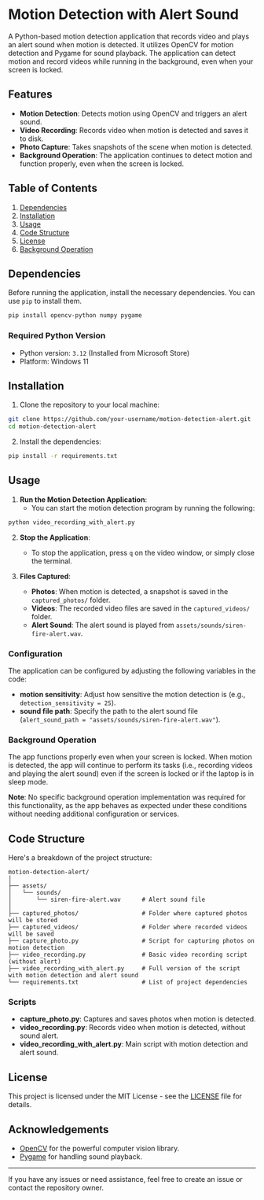 # Motion Detection with Alert Sound

A Python-based motion detection application that records video and plays an alert sound when motion is detected. It utilizes OpenCV for motion detection and Pygame for sound playback. The application can detect motion and record videos while running in the background, even when your screen is locked.

## Features

- **Motion Detection**: Detects motion using OpenCV and triggers an alert sound.
- **Video Recording**: Records video when motion is detected and saves it to disk.
- **Photo Capture**: Takes snapshots of the scene when motion is detected.
- **Background Operation**: The application continues to detect motion and function properly, even when the screen is locked.

## Table of Contents
1. [Dependencies](#dependencies)
2. [Installation](#installation)
3. [Usage](#usage)
4. [Code Structure](#code-structure)
5. [License](#license)
6. [Background Operation](#background-operation)

## Dependencies

Before running the application, install the necessary dependencies. You can use `pip` to install them.

```bash
pip install opencv-python numpy pygame
```

### Required Python Version

- Python version: `3.12` (Installed from Microsoft Store)
- Platform: Windows 11

## Installation

1. Clone the repository to your local machine:

```bash
git clone https://github.com/your-username/motion-detection-alert.git
cd motion-detection-alert
```

2. Install the dependencies:

```bash
pip install -r requirements.txt
```

## Usage

1. **Run the Motion Detection Application**:
   - You can start the motion detection program by running the following:

```bash
python video_recording_with_alert.py
```

2. **Stop the Application**:
   - To stop the application, press `q` on the video window, or simply close the terminal.

3. **Files Captured**:
   - **Photos**: When motion is detected, a snapshot is saved in the `captured_photos/` folder.
   - **Videos**: The recorded video files are saved in the `captured_videos/` folder.
   - **Alert Sound**: The alert sound is played from `assets/sounds/siren-fire-alert.wav`.

### Configuration

The application can be configured by adjusting the following variables in the code:
- **motion sensitivity**: Adjust how sensitive the motion detection is (e.g., `detection_sensitivity = 25`).
- **sound file path**: Specify the path to the alert sound file (`alert_sound_path = "assets/sounds/siren-fire-alert.wav"`).

### Background Operation

The app functions properly even when your screen is locked. When motion is detected, the app will continue to perform its tasks (i.e., recording videos and playing the alert sound) even if the screen is locked or if the laptop is in sleep mode.

**Note**: No specific background operation implementation was required for this functionality, as the app behaves as expected under these conditions without needing additional configuration or services.

## Code Structure

Here's a breakdown of the project structure:

```
motion-detection-alert/
│
├── assets/
│   └── sounds/
│       └── siren-fire-alert.wav      # Alert sound file
│
├── captured_photos/                  # Folder where captured photos will be stored
├── captured_videos/                  # Folder where recorded videos will be saved
├── capture_photo.py                  # Script for capturing photos on motion detection
├── video_recording.py                # Basic video recording script (without alert)
├── video_recording_with_alert.py     # Full version of the script with motion detection and alert sound
└── requirements.txt                  # List of project dependencies
```

### **Scripts**

- **capture_photo.py**: Captures and saves photos when motion is detected.
- **video_recording.py**: Records video when motion is detected, without sound alert.
- **video_recording_with_alert.py**: Main script with motion detection and alert sound.

## License

This project is licensed under the MIT License - see the [LICENSE](LICENSE) file for details.

## Acknowledgements

- [OpenCV](https://opencv.org/) for the powerful computer vision library.
- [Pygame](https://www.pygame.org/) for handling sound playback.

---

If you have any issues or need assistance, feel free to create an issue or contact the repository owner.
```